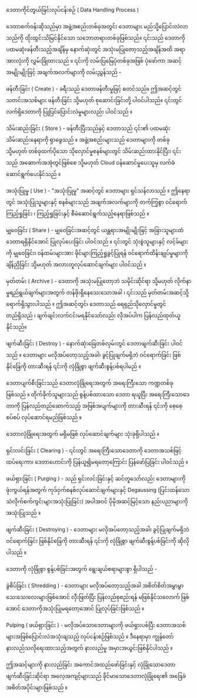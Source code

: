ဒေတာကိုင်တွယ်ခြင်းလုပ်ငန်းစဉ် ( Data Handling Process )

ဒေတာစက်ဝန်းဆိုသည်မှာ အဖွဲ့အစည်းတစ်ခုအတွင်း ဒေတာများ မည်သို့ပြောင်းလဲလာသည်ကို ထိုးထွင်းသိမြင်နိုင်သော သဘောတရားတစ်ခုဖြစ်သည်။ ၎င်းသည် ဒေတာကို ပထမဆုံးဖန်တီးသည့်အချိန်မှ နောက်ဆုံးတွင် အသုံးမပြုတော့သည့်အချိန်အထိ အရာအားလုံးကို လွှမ်းခြုံထားသည် ။ ၎င်းကို လမ်းပြမြေပုံတစ်ခုအဖြစ် ပုံဖော်ကာ အဆင့်အမျိုးမျိုးဖြင့် အချက်အလက်များကို လမ်းညွှန်သည် -

ဖန်တီးခြင်း ( Create ) - ခရီးသည် ဒေတာဖန်တီးမှုဖြင့် စတင်သည်။ ဤအဆင့်တွင် သတင်းအသစ်များ ဖန်တီးခြင်း သို့မဟုတ် စုဆောင်းခြင်းတို့ ပါဝင်ပါသည်။ ၎င်းတွင် လက်ရှိဒေတာကို ပြုပြင်ပြောင်းလဲမှုများလည်း ပါဝင်သည် ။

သိမ်းဆည်းခြင်း ( Store ) - ဖန်တီးပြီးသည်နှင့် ဒေတာသည် ၎င်း၏ ပထမဆုံး သိမ်းဆည်းနေရာကို ရှာဖွေသည် ။ အဖွဲ့အစည်းများသည် ဒေတာများကို တစ်ခု သို့မဟုတ် တစ်ခုထက်ပိုသော သိုလှောင်မှုစနစ်များတွင် သိမ်းဆည်းထားနိုင်ပြီး၊ ၎င်းသည် အဆောက်အအုံတွင်ဖြစ်စေ သို့မဟုတ် Cloud ဝန်ဆောင်မှုပေးသူမှ လက်ခံဆောင်ရွက်ပေးနိုင်သည် ။

အသုံးပြုမှု ( Use ) - "အသုံးပြုမှု" အဆင့်တွင် ဒေတာများ ရှင်သန်လာသည် ။ ဤနေရာတွင် အသုံးပြုသူများနှင့် စနစ်များသည် အချက်အလက်များကို တက်ကြွစွာ ဝင်ရောက်ကြည့်ရှုခြင်း ၊ ကြည့်ရှုခြင်းနှင့် စီမံဆောင်ရွက်သည့်နေရာဖြစ်သည် ။

မျှဝေခြင်း ( Share ) - မျှဝေခြင်းအဆင့်တွင် ယန္တရားအမျိုးမျိုးဖြင့် အခြားသူများထံ ဒေတာရရှိနိုင်အောင် ပြုလုပ်ပေးခြင်း ပါဝင်သည် ။ ၎င်းတွင် သုံးစွဲသူများနှင့် လင့်ခ်များကို မျှဝေခြင်း၊ ဝန်ထမ်းများအား ဖိုင်များကြည့်ရှုခွင့်ပြုရန် ဝင်ရောက်ထိန်းချုပ်မှုများကို ချိန်ညှိခြင်း သို့မဟုတ် အလားတူလုပ်ဆောင်ချက်များ ပါဝင်သည် ။

မှတ်တမ်း ( Archive ) - ဒေတာကို အသုံးမပြုတော့ဘဲ သမိုင်းဆိုင်ရာ သို့မဟုတ် လိုက်နာမှုရည်ရွယ်ချက်များအတွက် တန်ဖိုးရှိနေသေးသောအခါ ၊ ၎င်းသည် မှတ်တမ်းအဆင့်သို့ ရောက်ရှိသွားပါသည် ။ ဤအဆင့်တွင်၊ ဒေတာသည် ရေရှည်သိုလှောင်မှုတွင် တည်ရှိသည် ၊ ချက်ချင်းလက်ငင်းမရနိုင်သော်လည်း လိုအပ်ပါက ပြန်လည်ထုတ်ယူနိုင်သည်။

ဖျက်ဆီးခြင်း ( Destroy ) - နောက်ဆုံးခြေတစ်လှမ်းတွင် ဒေတာဖျက်ဆီးခြင်း ပါဝင်သည် ။ ဒေတာများ မလိုအပ်တော့သည့်အခါ၊ ခွင့်ပြုချက်မရှိဘဲ ဝင်ရောက်ခြင်း ဖြစ်နိုင်ခြေကို တားဆီးရန် ၎င်းကို လုံခြုံစွာ ဖျက်ဆီးစွန့်ပစ်ရပါမည် ။

ဒေတာပျက်စီးခြင်းသည် ဒေတာလုံခြုံရေးအတွက် အရေးကြီးသော ကဏ္ဍတစ်ခုဖြစ်သည် ။ တိုက်ခိုက်သူများသည် စွန့်ပစ်ထားသော ဒေတာ ရယူပြီး အရေးကြီးသောဒေတာကို ပြန်လည်တည်ဆောက်သည့် အဖြစ်အပျက်များကို တားဆီးရန် ၎င်းကို စေ့စေ့စပ်စပ် လုပ်ဆောင်ရမည်ဖြစ်သည် ။

ဒေတာလုံခြုံရေးအတွက် မရှိမဖြစ် လုပ်ဆောင်ချက်များ သုံးခုရှိပါသည် ။

ရှင်းလင်းခြင်း ( Clearing ) - ၎င်းတွင် အရေးကြီးသောဒေတာကို ဒေတာအသစ်ဖြင့် ထပ်ရေးကာ၊ ဒေတာဟောင်းကို ပြန်ယူ၍မရတော့ကြောင်း ပြန်ဖော်ပြခြင်း ပါဝင်သည် ။

ဖယ်ရှားခြင်း ( Purging ) - သည် ရှင်းလင်းခြင်းနှင့် ဆင်တူသော်လည်း ဒေတာများကို ဖုံးကွယ်ရန်အတွက် ကုဒ်ဝှက်စနစ်လုပ်ဆောင်ချက်များနှင့် Degaussing (ပြင်းထန်သော သံလိုက်စက်ကွင်းများအသုံးပြုခြင်း) အပါအဝင် ပိုမိုအဆင့်မြင့်သော နည်းပညာများကို အသုံးပြုသည် ။

ဖျက်ဆီးခြင်း ( Destroying ) - ဒေတာများ မလိုအပ်တော့သည့်အခါ၊ ခွင့်ပြုချက်မရှိဘဲ ဝင်ရောက်ခြင်း ဖြစ်နိုင်ခြေကို တားဆီးရန် ၎င်းကို လုံခြုံစွာ ဖျက်ဆီးစွန့်ပစ်ခြင်းကို  ဆိုလိုပါသည် ။

ဒေတာကို လုံခြုံစွာ စွန့်ပစ်ခြင်းအတွက် ရွေးချယ်စရာများစွာ ရှိပါသည် -


ခွဲစိပ်ခြင်း ( Shredding ) - ဒေတာများ မလိုအပ်တော့သည့်အခါ အစိတ်စိတ်အမွှာမွှာ သေးသေးလေးများဖြစ်အောင် လှီးဖြတ်ပြီး ပြန်လည်စုစည်းရန် မဖြစ်နိုင်သလောက် ဖြစ်အောင် ဒေတာကိုအသုံးပြုမရတော့အောင် ပြုလုပ်ခြင်းဖြစ်သည် ။

Pulping ( ဖယ်ရှားခြင်း ) - မလိုအပ်သောဒေတာများကို ဖယ်ရှားပစ်ပြီး ဒေတာအသစ်များအဖြစ်ပြောင်းလဲအသုံးချသည့် လုပ်ငန်းစဉ်ဖြစ်သည် ။ ဒီနေရာမှာ ကျွန်တော် နားလည်သလိုရေးထားသည့်အတွက် နားလည်မှု အမှားအယွင်းဖြစ်နိုင်ပါသည် ။

ဤအဆင့်များကို နားလည်ခြင်း အကောင်အထည်ဖော်ခြင်းနှင့် လုံခြုံသောဒေတာဖျက်ဆီးခြင်းဆိုင်ရာ အလေ့အကျင့်များသည် ခိုင်မာသောဒေတာလုံခြုံရေး၏ အခြေခံအစိတ်အပိုင်းများဖြစ်သည် ။